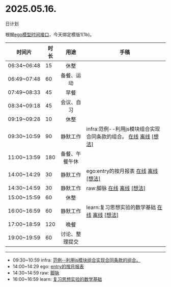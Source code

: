 # 2025.05.16.
日计划

根据[ego模型时间接口](https://gitee.com/hyg/blog/blob/master/timeflow.md)，今天绑定模版1(1b)。

| 时间片 | 时长 | 用途 | 手稿 |
| --- | --- | :---: | --- |
| 06:34~06:48 | 15 | 休整 |  |
| 06:49~07:48 | 60 | 备餐、运动 |  |
| 07:49~08:33 | 45 | 早餐 |  |
| 08:34~09:18 | 45 | 会议、自习 |  |
| 09:19~09:28 | 10 | 休整 |  |
| 09:30~10:59 | 90 | 静默工作 | infra:范例--利用js模块组合实现合同条款的组合。 [在线](http://simp.ly/p/j1SspP) [离线](../../draft/2025/20250516093000.md) <a href="mailto:huangyg@mars22.com?subject=关于2025.05.16.[infra:范例--利用js模块组合实现合同条款的组合。]任务&body=日期: 20250516%0D%0A序号: 5%0D%0A手稿:../../draft/2025/20250516093000.md%0D%0A---请勿修改邮件主题及以上内容 从下一行开始写您的想法---%0D%0A">[想法]</a> |
| 11:00~13:59 | 180 | 备餐、午餐午休 |  |
| 14:00~14:29 | 30 | 静默工作 | ego:entry的按月报表 [在线](http://simp.ly/p/8t3vlk) [离线](../../draft/2025/20250516140000.md) <a href="mailto:huangyg@mars22.com?subject=关于2025.05.16.[ego:entry的按月报表]任务&body=日期: 20250516%0D%0A序号: 7%0D%0A手稿:../../draft/2025/20250516140000.md%0D%0A---请勿修改邮件主题及以上内容 从下一行开始写您的想法---%0D%0A">[想法]</a> |
| 14:30~14:59 | 30 | 静默工作 | raw:脚脉 [在线](http://simp.ly/p/5k9gJy) [离线](../../draft/2025/20250516143000.md) <a href="mailto:huangyg@mars22.com?subject=关于2025.05.16.[raw:脚脉]任务&body=日期: 20250516%0D%0A序号: 8%0D%0A手稿:../../draft/2025/20250516143000.md%0D%0A---请勿修改邮件主题及以上内容 从下一行开始写您的想法---%0D%0A">[想法]</a> |
| 15:00~15:59 | 60 | 休整 |  |
| 16:00~16:59 | 60 | 静默工作 | learn:复习思想实验的数学基础 [在线](http://simp.ly/p/4QDThK) [离线](../../draft/2025/20250516160000.md) <a href="mailto:huangyg@mars22.com?subject=关于2025.05.16.[learn:复习思想实验的数学基础]任务&body=日期: 20250516%0D%0A序号: 10%0D%0A手稿:../../draft/2025/20250516160000.md%0D%0A---请勿修改邮件主题及以上内容 从下一行开始写您的想法---%0D%0A">[想法]</a> |
| 17:00~18:59 | 120 | 晚餐 |  |
| 19:00~19:59 | 60 | 讨论、整理提交 |  |

---

- 09:30~10:59	infra: [范例--利用js模块组合实现合同条款的组合。](../../draft/2025/20250516.01.md)
- 14:00~14:29	ego: [entry的按月报表](../../draft/2025/20250516.02.md)
- 14:30~14:59	raw: [脚脉](../../draft/2025/20250516.03.md)
- 16:00~16:59	learn: [复习思想实验的数学基础](../../draft/2025/20250516.04.md)
